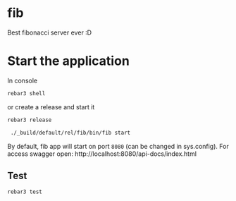 fib
=====
Best fibonacci server ever :D

# Start the application

In console
```bash
rebar3 shell
```
or create a release and start it

```bash
rebar3 release
```

```bash
 ./_build/default/rel/fib/bin/fib start
```

By default, fib app will start on port `8080` (can be changed in sys.config).
For access swagger open: 
http://localhost:8080/api-docs/index.html


## Test

```bash
rebar3 test
```

